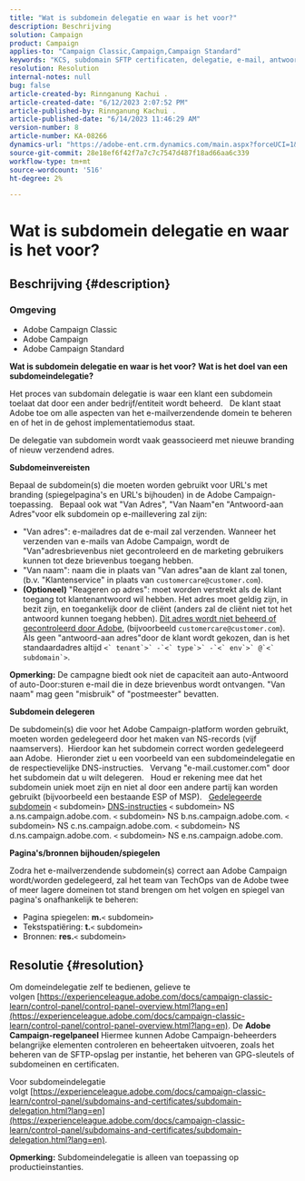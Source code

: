 ```yaml
---
title: "Wat is subdomein delegatie en waar is het voor?"
description: Beschrijving
solution: Campaign
product: Campaign
applies-to: "Campaign Classic,Campaign,Campaign Standard"
keywords: "KCS, subdomain SFTP certificaten, delegatie, e-mail, antwoord, campagne"
resolution: Resolution
internal-notes: null
bug: false
article-created-by: Rinnganung Kachui .
article-created-date: "6/12/2023 2:07:52 PM"
article-published-by: Rinnganung Kachui .
article-published-date: "6/14/2023 11:46:29 AM"
version-number: 8
article-number: KA-08266
dynamics-url: "https://adobe-ent.crm.dynamics.com/main.aspx?forceUCI=1&pagetype=entityrecord&etn=knowledgearticle&id=fe7f1b7e-2a09-ee11-8f6e-6045bd006268"
source-git-commit: 28e18ef6f42f7a7c7c7547d487f18ad66aa6c339
workflow-type: tm+mt
source-wordcount: '516'
ht-degree: 2%

---
```


# Wat is subdomein delegatie en waar is het voor?

## Beschrijving {#description}


### <b>Omgeving</b>

- Adobe Campaign Classic
- Adobe Campaign
- Adobe Campaign Standard

<b>Wat is subdomein delegatie en waar is het voor?</b>
<b>Wat is het doel van een subdomeindelegatie?</b>

Het proces van subdomain delegatie is waar een klant een subdomein toelaat dat door een ander bedrijf/entiteit wordt beheerd.  
De klant staat Adobe toe om alle aspecten van het e-mailverzendende domein te beheren en of het in de gehost implementatiemodus staat.

De delegatie van subdomein wordt vaak geassocieerd met nieuwe branding of nieuw verzendend adres.

<b>Subdomeinvereisten</b>

Bepaal de subdomein(s) die moeten worden gebruikt voor URL&#39;s met branding (spiegelpagina&#39;s en URL&#39;s bijhouden) in de Adobe Campaign-toepassing.  
Bepaal ook wat &quot;Van Adres&quot;, &quot;Van Naam&quot;en &quot;Antwoord-aan Adres&quot;voor elk subdomein op e-maillevering zal zijn:

- &quot;Van adres&quot;: e-mailadres dat de e-mail zal verzenden. Wanneer het verzenden van e-mails van Adobe Campaign, wordt de &quot;Van&quot;adresbrievenbus niet gecontroleerd en de marketing gebruikers kunnen tot deze brievenbus toegang hebben.
- &quot;Van naam&quot;: naam die in plaats van &quot;Van adres&quot;aan de klant zal tonen, (b.v. &quot;Klantenservice&quot; in plaats van `customercare@customer.com`).
- <b>(Optioneel)</b> &quot;Reageren op adres&quot;: moet worden verstrekt als de klant toegang tot klantenantwoord wil hebben. Het adres moet geldig zijn, in bezit zijn, en toegankelijk door de cliënt (anders zal de cliënt niet tot het antwoord kunnen toegang hebben). <u>Dit adres wordt niet beheerd of gecontroleerd door Adobe</u>, (bijvoorbeeld `customercare@customer.com`). Als geen &quot;antwoord-aan adres&quot;door de klant wordt gekozen, dan is het standaardadres altijd ``<` tenant`>` -`<` type`>` -`<` env`>` @`<` subdomain`>``.


<b>Opmerking:</b> De campagne biedt ook niet de capaciteit aan auto-Antwoord of auto-Door:sturen e-mail die in deze brievenbus wordt ontvangen. &quot;Van naam&quot; mag geen &quot;misbruik&quot; of &quot;postmeester&quot; bevatten.

<b>Subdomein delegeren</b>

De subdomein(s) die voor het Adobe Campaign-platform worden gebruikt, moeten worden gedelegeerd door het maken van NS-records (vijf naamservers). 
Hierdoor kan het subdomein correct worden gedelegeerd aan Adobe.  Hieronder ziet u een voorbeeld van een subdomeindelegatie en de respectievelijke DNS-instructies.  
Vervang &quot;e-mail.customer.com&quot; door het subdomein dat u wilt delegeren.  
Houd er rekening mee dat het subdomein uniek moet zijn en niet al door een andere partij kan worden gebruikt (bijvoorbeeld een bestaande ESP of MSP).
 
<u>Gedelegeerde subdomein</u>
`<` subdomein`>`
<u>DNS-instructies</u>
`<` subdomein`>`  NS a.ns.campaign.adobe.com.
`<` subdomein`>`  NS b.ns.campaign.adobe.com.
`<` subdomein`>`  NS c.ns.campaign.adobe.com.
`<` subdomein`>`  NS d.ns.campaign.adobe.com.
`<` subdomein`>`  NS e.ns.campaign.adobe.com.

<b>Pagina&#39;s/bronnen bijhouden/spiegelen</b>

Zodra het e-mailverzendende subdomein(s) correct aan Adobe Campaign wordt/worden gedelegeerd, zal het team van TechOps van de Adobe twee of meer lagere domeinen tot stand brengen om het volgen en spiegel van pagina&#39;s onafhankelijk te beheren:

- Pagina spiegelen: <b>m.</b>`<` subdomein`>`
- Tekstspatiëring: <b>t.</b>`<` subdomein`>`
- Bronnen: <b>res.</b>`<` subdomein`>`



## Resolutie {#resolution}


Om domeindelegatie zelf te bedienen, gelieve te volgen [https://experienceleague.adobe.com/docs/campaign-classic-learn/control-panel/control-panel-overview.html?lang=en](https://experienceleague.adobe.com/docs/campaign-classic-learn/control-panel/control-panel-overview.html?lang=en).
De <b>Adobe Campaign-regelpaneel</b> Hiermee kunnen Adobe Campaign-beheerders belangrijke elementen controleren en beheertaken uitvoeren, zoals het beheren van de SFTP-opslag per instantie, het beheren van GPG-sleutels of subdomeinen en certificaten.

Voor subdomeindelegatie volgt [https://experienceleague.adobe.com/docs/campaign-classic-learn/control-panel/subdomains-and-certificates/subdomain-delegation.html?lang=en](https://experienceleague.adobe.com/docs/campaign-classic-learn/control-panel/subdomains-and-certificates/subdomain-delegation.html?lang=en).

<b>Opmerking:</b> Subdomeindelegatie is alleen van toepassing op productieinstanties.
